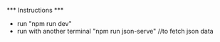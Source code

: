 *** Instructions ***
- run "npm run dev"
- run with another terminal "npm run json-serve" //to fetch json data
